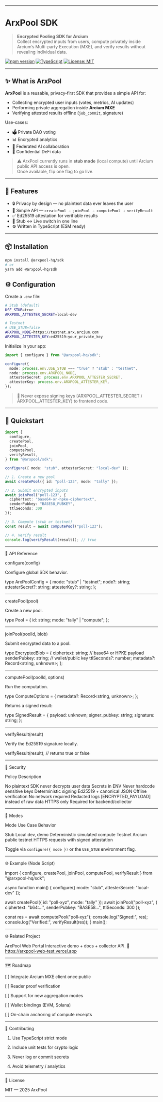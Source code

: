 
---

# ArxPool SDK

> **Encrypted Pooling SDK for Arcium**  
> Collect encrypted inputs from users, compute privately inside Arcium’s Multi-party Execution (MXE), and verify results without revealing individual data.

[![npm version](https://img.shields.io/badge/npm-arxpool--sdk-green)](#)
[![TypeScript](https://img.shields.io/badge/TypeScript-ESM-blue)](#)
[![License: MIT](https://img.shields.io/badge/License-MIT-lightgrey.svg)](#)

---

## ✨ What is ArxPool

**ArxPool** is a reusable, privacy-first SDK that provides a simple API for:

- Collecting encrypted user inputs (votes, metrics, AI updates)
- Performing private aggregation inside **Arcium MXE**
- Verifying attested results offline (`job_commit`, signature)

Use-cases:
- 🗳️ Private DAO voting  
- 📊 Encrypted analytics  
- 🤖 Federated AI collaboration  
- 💸 Confidential DeFi data  

> ⚠️ ArxPool currently runs in **stub mode** (local compute) until Arcium public API access is open.  
> Once available, flip one flag to go live.

---

## 🚀 Features

- 🔒 Privacy by design — no plaintext data ever leaves the user  
- 🧩 Simple API — `createPool → joinPool → computePool → verifyResult`  
- ✅ Ed25519 attestation for verifiable results  
- 🔁 Stub ↔ Live switch in one line  
- ⚙️ Written in TypeScript (ESM ready)

---

## 📦 Installation

```bash
npm install @arxpool-hq/sdk
# or
yarn add @arxpool-hq/sdk
```

## ⚙️ Configuration

Create a `.env` file:

```bash
# Stub (default)
USE_STUB=true
ARXPOOL_ATTESTER_SECRET=local-dev

# Testnet
# USE_STUB=false
ARXPOOL_NODE=https://testnet.arx.arcium.com
ARXPOOL_ATTESTER_KEY=ed25519:your_private_key
```

Initialize in your app:

```ts
import { configure } from "@arxpool-hq/sdk";

configure({
  mode: process.env.USE_STUB === "true" ? "stub" : "testnet",
  node: process.env.ARXPOOL_NODE,
  attesterSecret: process.env.ARXPOOL_ATTESTER_SECRET,
  attesterKey: process.env.ARXPOOL_ATTESTER_KEY,
});
```

> 🔐 Never expose signing keys (ARXPOOL_ATTESTER_SECRET / ARXPOOL_ATTESTER_KEY) to frontend code.

---

## 🧪 Quickstart

```ts
import {
  configure,
  createPool,
  joinPool,
  computePool,
  verifyResult,
} from "@arxpool/sdk";

configure({ mode: "stub", attesterSecret: "local-dev" });

// 1. Create a new pool
await createPool({ id: "poll-123", mode: "tally" });

// 2. Submit encrypted inputs
await joinPool("poll-123", {
  ciphertext: "base64-or-hpke-ciphertext",
  senderPubkey: "BASE58_PUBKEY",
  ttlSeconds: 300
});

// 3. Compute (stub or testnet)
const result = await computePool("poll-123");

// 4. Verify result
console.log(verifyResult(result)); // true
```

---

🧰 API Reference

configure(config)

Configure global SDK behavior.

type ArxPoolConfig = {
  mode: "stub" | "testnet";
  node?: string;
  attesterSecret?: string;
  attesterKey?: string;
};


---

createPool(pool)

Create a new pool.

type Pool = {
  id: string;
  mode: "tally" | "compute";
};


---

joinPool(poolId, blob)

Submit encrypted data to a pool.

type EncryptedBlob = {
  ciphertext: string;   // base64 or HPKE payload
  senderPubkey: string; // wallet/public key
  ttlSeconds?: number;
  metadata?: Record<string, unknown>;
};


---

computePool(poolId, options)

Run the computation.

type ComputeOptions = {
  metadata?: Record<string, unknown>;
};

Returns a signed result:

type SignedResult = {
  payload: unknown;
  signer_pubkey: string;
  signature: string;
};


---

verifyResult(result)

Verify the Ed25519 signature locally.

verifyResult(result); // returns true or false


---

🔐 Security

Policy	Description

No plaintext	SDK never decrypts user data
Secrets in ENV	Never hardcode sensitive keys
Deterministic signing	Ed25519 + canonical JSON
Offline verification	No network required
Redacted logs	[ENCRYPTED_PAYLOAD] instead of raw data
HTTPS only	Required for backend/collector



---

🧭 Modes

Mode	Use Case	Behavior

Stub	Local dev, demo	Deterministic simulated compute
Testnet	Arcium public testnet	HTTPS requests with signed attestation


Toggle via `configure({ mode })` or the `USE_STUB` environment flag.


---

🌐 Example (Node Script)

import {
  configure, createPool, joinPool, computePool, verifyResult
} from "@arxpool-hq/sdk";

async function main() {
  configure({ mode: "stub", attesterSecret: "local-dev" });

  await createPool({ id: "poll-xyz", mode: "tally" });
  await joinPool("poll-xyz", { ciphertext: "b64:...", senderPubkey: "BASE58...", ttlSeconds: 300 });

  const res = await computePool("poll-xyz");
  console.log("Signed:", res);
  console.log("Verified:", verifyResult(res));
}
main();


---

🌐 Related Project

ArxPool Web Portal
Interactive demo + docs + collector API.
🔗 https://arxpool-web-test.vercel.app


---

🗺️ Roadmap

[ ] Integrate Arcium MXE client once public

[ ] Reader proof verification

[ ] Support for new aggregation modes

[ ] Wallet bindings (EVM, Solana)

[ ] On-chain anchoring of compute receipts



---

🤝 Contributing

1. Use TypeScript strict mode


2. Include unit tests for crypto logic


3. Never log or commit secrets


4. Avoid telemetry / analytics




---

📄 License

MIT — 2025 ArxPool


---

